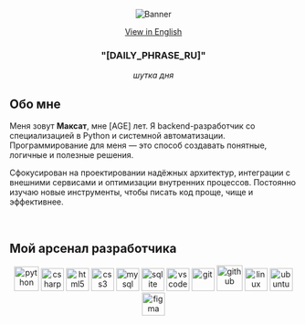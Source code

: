 <p align="center">
  <img src="https://i.imgur.com/XuNohBx.gif" alt="Banner" />
</p>
<p align="center">
  <a href="README.md">View in English</a>
</p>

<h3 align="center">"[DAILY_PHRASE_RU]"</h3>
<p align="center" ><i>шуткa дня</i></p>

## Обо мне

Меня зовут **Максат**, мне [AGE] лет. Я backend-разработчик со специализацией в Python и системной автоматизации.
Программирование для меня — это способ создавать понятные, логичные и полезные решения.

Сфокусирован на проектировании надёжных архитектур, интеграции с внешними сервисами и оптимизации внутренних процессов.
Постоянно изучаю новые инструменты, чтобы писать код проще, чище и эффективнее.

&nbsp;

## Мой арсенал разработчика

<p align="center">
  <img src="https://cdn.jsdelivr.net/gh/devicons/devicon/icons/python/python-original.svg" height="43" alt="python" />
  <img src="https://cdn.jsdelivr.net/gh/devicons/devicon/icons/csharp/csharp-original.svg" height="40" alt="csharp" />
  <img src="https://cdn.jsdelivr.net/gh/devicons/devicon/icons/html5/html5-original.svg" height="40" alt="html5" />
  <img src="https://cdn.jsdelivr.net/gh/devicons/devicon/icons/css3/css3-original.svg" height="40" alt="css3" />
  <img src="https://cdn.jsdelivr.net/gh/devicons/devicon/icons/mysql/mysql-original.svg" height="40" alt="mysql" />
  <img src="https://cdn.jsdelivr.net/gh/devicons/devicon/icons/sqlite/sqlite-original.svg" height="40" alt="sqlite" />
  <img src="https://cdn.jsdelivr.net/gh/devicons/devicon/icons/vscode/vscode-original.svg" height="40" alt="vscode" />
  <img src="https://cdn.jsdelivr.net/gh/devicons/devicon/icons/git/git-original.svg" height="40" alt="git" />
  <img src="https://img.icons8.com/ios11/512/FFFFFF/github.png" height="45" alt="github" />
  <img src="https://cdn.jsdelivr.net/gh/devicons/devicon/icons/linux/linux-original.svg" height="40" alt="linux" />
  <img src="https://upload.wikimedia.org/wikipedia/commons/thumb/a/ab/Logo-ubuntu_cof-orange-hex.svg/1024px-Logo-ubuntu_cof-orange-hex.svg.png" height="40" alt="ubuntu" />
  <img src="https://cdn.jsdelivr.net/gh/devicons/devicon/icons/figma/figma-original.svg" height="40" alt="figma" />
</p>
